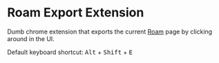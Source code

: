 Roam Export Extension
===

Dumb chrome extension that exports the current [Roam](https://roamresearch.com/) 
page by clicking around in the UI.

Default keyboard shortcut: <kbd>Alt</kbd> + <kbd>Shift</kbd> + <kbd>E</kbd>
